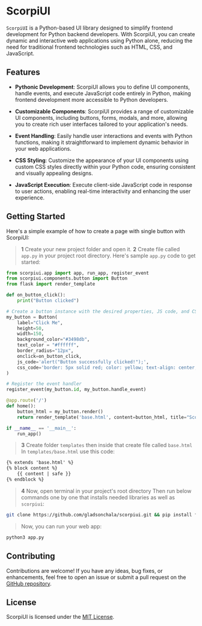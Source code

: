 # ScorpiUI

`ScorpiUI` is a Python-based UI library designed to simplify frontend development for Python backend developers. With ScorpiUI, you can create dynamic and interactive web applications using Python alone, reducing the need for traditional frontend technologies such as HTML, CSS, and JavaScript.

## Features

- **Pythonic Development**: ScorpiUI allows you to define UI components, handle events, and execute JavaScript code entirely in Python, making frontend development more accessible to Python developers.
  
- **Customizable Components**: ScorpiUI provides a range of customizable UI components, including buttons, forms, modals, and more, allowing you to create rich user interfaces tailored to your application's needs.
  
- **Event Handling**: Easily handle user interactions and events with Python functions, making it straightforward to implement dynamic behavior in your web applications.
  
- **CSS Styling**: Customize the appearance of your UI components using custom CSS styles directly within your Python code, ensuring consistent and visually appealing designs.
  
- **JavaScript Execution**: Execute client-side JavaScript code in response to user actions, enabling real-time interactivity and enhancing the user experience.

<!--
## Installation

You can install ScorpiUI using pip:

```bash
pip install scorpiui
```
-->

## Getting Started

Here's a simple example of how to create a page with single button with ScorpiUI:

> **1** Create your new project folder and open it.
> **2** Create file called `app.py` in your project root directory.
> Here's sample `app.py` code to get started:
```python
from scorpiui.app import app, run_app, register_event
from scorpiui.components.button import Button
from flask import render_template

def on_button_click():
    print("Button clicked")

# Create a button instance with the desired properties, JS code, and CSS code
my_button = Button(
    label="Click Me",
    height=50,
    width=150,
    background_color="#3498db",
    text_color = "#ffffff",
    border_radius="12px",
    onclick=on_button_click,
    js_code='alert("Button successfully clicked!");', 
    css_code='border: 5px solid red; color: yellow; text-align: center; font-size: 16px; cursor: pointer;'
)

# Register the event handler
register_event(my_button.id, my_button.handle_event)

@app.route('/')
def home():
    button_html = my_button.render()
    return render_template('base.html', content=button_html, title="ScorpiUI Test")

if __name__ == '__main__':
    run_app()
```

> **3** Create folder `templates` then inside that create file called `base.html`
> In `templates/base.html` use this code:
```html
{% extends 'base.html' %}
{% block content %}
    {{ content | safe }}
{% endblock %}
```

> **4** Now, open terminal in your project's root directory
> Then run below commands one by one that installs needed libraries as well as `scorpiui`:
```sh
git clone https://github.com/gladsonchala/scorpiui.git && pip install flask
```
> Now, you can run your web app:
```sh
python3 app.py
```

<!--
## Documentation

For detailed usage instructions and documentation, please refer to the [ScorpiUI Documentation](https://github.com/gladsonchala/scorpiui).
-->

## Contributing

Contributions are welcome! If you have any ideas, bug fixes, or enhancements, feel free to open an issue or submit a pull request on the [GitHub repository](https://github.com/gladsonchala/scorpiui).

## License

ScorpiUI is licensed under the [MIT License](https://opensource.org/licenses/MIT).
